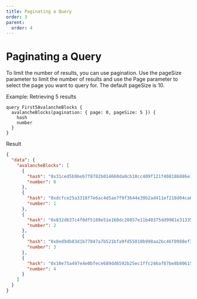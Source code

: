 ```yaml
---
title: Paginating a Query
order: 3
parent:
  order: 4
---
```


# Paginating a Query

To limit the number of results, you can use pagination. Use the pageSize parameter to limit the number of results and
use the Page parameter to select the page you want to query for. The default pageSize is 10.

Example: Retrieving 5 results

```gql
query First5AvalancheBlocks {
  avalancheBlocks(pagination: { page: 0, pageSize: 5 }) {
    hash
    number
  }
}
```

Result

```json
{
  "data": {
    "avalancheBlocks": [
      {
        "hash": "0x31ced5b9beb7f8782b014660da0cb18cc409f121f408186886e1ca3e8eeca96b",
        "number": 0
      },
      {
        "hash": "0xdcfce25a3318f7e6ac4d5ae7f9f3644e39b2ad411ef218d04ca65fec4a1bf737",
        "number": 1
      },
      {
        "hash": "0x832d637c4f0df5189e51e160dc20857e11b40375dd9981e31335d8e00beed9e1",
        "number": 2
      },
      {
        "hash": "0x8ed9db83d1b77047a7b521bfa9fd55010b998aa2bc46f0988ef3cf7ff70a6145",
        "number": 3
      },
      {
        "hash": "0x10e75a497e4e0bfece689dd6592b25ec1ffc246af07be8b806155dfc8076173a",
        "number": 4
      }
    ]
  }
}
```
